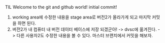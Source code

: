 TIL
Welcome to the git and github world!
initial commit!
1. working area에 수정한 내용을 stage area로 버전2가 올라가게 되고 마지막 커밋을 하면 된다.
2. 버전2가 내 컴퓨터 내 버전 데이터 베이스에 저장 되겠군아! -> dvsc에 옮겨진다. -> 다른 사용자2도 수정한 내용을 볼 수 있다.
마스터 브랜치에서 커밋을 해보자.